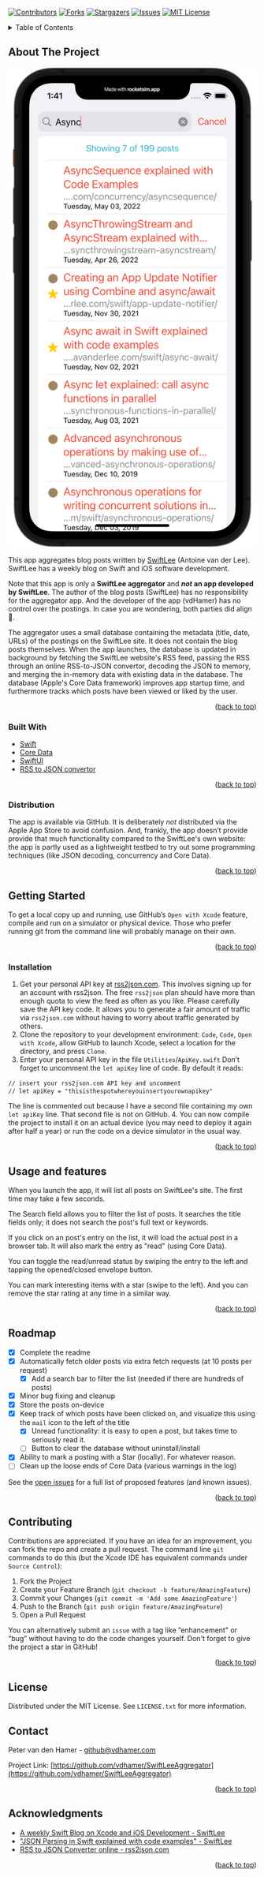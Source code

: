 <div id="top"></div>

[![Contributors][contributors-shield]][contributors-url]
[![Forks][forks-shield]][forks-url]
[![Stargazers][stars-shield]][stars-url]
[![Issues][issues-shield]][issues-url]
[![MIT License][license-shield]][license-url]

<!-- TABLE OF CONTENTS -->
<details>
  <summary>Table of Contents</summary>
  <ol>
    <li>
      <a href="#about-the-project">About The Project</a>
      <ul>
        <li><a href="#built-with">Built With</a></li>
        <li><a href="#distribution">Distribution</a></li>
      </ul>
    </li>
    <li>
      <a href="#getting-started">Getting Started</a>
      <ul>
        <li><a href="#installation">Installation</a></li>
      </ul>
    </li>
    <li><a href="#usage">Usage and Features</a></li>
    <li><a href="#roadmap">Roadmap</a></li>
    <li><a href="#contributing">Contributing</a></li>
    <li><a href="#license">License</a></li>
    <li><a href="#contact">Contact</a></li>
    <li><a href="#acknowledgments">Acknowledgments</a></li>
  </ol>
</details>

## About The Project
[![Product Name Screen Shot][product-screenshot]](https://github.com/vdhamer/SwiftLeeAggregator)

This app aggregates blog posts written by [SwiftLee](https://www.avanderlee.com) (Antoine van der Lee). SwiftLee has a weekly blog on Swift and iOS software development. 

Note that this app is only a **SwiftLee aggregator** and ***not* an app developed by SwiftLee**. The author of the blog posts (SwiftLee) has no responsibility for the aggregator app. And the developer of the app (vdHamer) has no control over the postings. In case you are wondering, both parties did align :slightly_smiling_face:. 

The aggregator uses a small database containing the metadata (title, date, URLs) of the postings on the SwiftLee site. It does not contain the blog posts themselves. When the app launches, the database is updated in background by fetching the SwiftLee website's RSS feed, passing the RSS through an online RSS-to-JSON convertor, decoding the JSON to memory, and merging the in-memory data with existing data in the database. The database (Apple's Core Data framework) improves app startup time, and furthermore tracks which posts have been viewed or liked by the user.

<p align="right">(<a href="#top">back to top</a>)</p>

### Built With
* [Swift](https://www.swift.org)
* [Core Data](https://developer.apple.com/documentation/coredata)
* [SwiftUI](https://developer.apple.com/xcode/swiftui/)
* [RSS to JSON convertor](https://rss2json.com/)

<p align="right">(<a href="#top">back to top</a>)</p>

### Distribution
The app is available via GitHub.
It is deliberately *not* distributed via the Apple App Store to avoid confusion.
And, frankly, the app doesn’t provide provide that much functionality compared to the
SwiftLee's own website: the app is partly used as a lightweight testbed to try out some 
programming techniques (like JSON decoding, concurrency and Core Data).

<p align="right">(<a href="#top">back to top</a>)</p>

## Getting Started
To get a local copy up and running, use GitHub’s `Open with Xcode` feature, 
compile and run on a simulator or physical device. 
Those who prefer running git from the command line will probably manage on their own.

<p align="right">(<a href="#top">back to top</a>)</p>

### Installation
1. Get your personal API key at [rss2json.com](https://rss2json.com/docs). This involves signing up for an account with rss2json. The free `rss2json` plan should have more than enough quota to view the feed as often as you like. Please carefully save the API key code.
It allows you to generate a fair amount of traffic via `rss2json.com` without having to worry about traffic generated by others.
2. Clone the repository to your development environment: `Code`,  `Code`,  `Open with Xcode`, allow GitHub to launch Xcode, select a location for the directory, and press `Clone`.
3. Enter your personal API key in the file `Utilities`/`ApiKey.swift`
Don’t forget to uncomment the `let apiKey` line of code. By default it reads:
```
// insert your rss2json.com API key and uncomment
// let apiKey = "thisisthespotwhereyouinsertyourownapikey" 
```
The line is commented out because I have a second file containing my own `let apiKey` line. That second file is not on GitHub.
4. You can now compile the project to install it on an actual device (you may need to deploy it again after half a year) or run the code on a device simulator in the usual way.

<p align="right">(<a href="#top">back to top</a>)</p>

## Usage and features
When you launch the app, it will list all posts on SwiftLee's site. The first time may take a few seconds.

The Search field allows you to filter the list of posts. It searches the title fields only; it does not search the post's full text or keywords.

If you click on an post's entry on the list, it will load the actual post in a browser tab. It will also mark the entry as "read" (using Core Data).

You can toggle the read/unread status by swiping the entry to the left and tapping the opened/closed envelope button.

You can mark interesting items with a star (swipe to the left). And you can remove the star rating at any time in a similar way.

<p align="right">(<a href="#top">back to top</a>)</p>

## Roadmap
- [x] Complete the readme
- [x] Automatically fetch older posts via extra fetch requests (at 10 posts per request)
	- [x] Add a search bar to filter the list (needed if there are hundreds of posts)
- [x] Minor bug fixing and cleanup
- [x] Store the posts on-device
- [x] Keep track of which posts have been clicked on, and visualize this using the `mail` icon to the left of the title
    - [x] Unread functionality: it is easy to open a post, but takes time to seriously read it.
    - [ ] Button to clear the database without uninstall/install
- [x] Ability to mark a posting with a Star (locally). For whatever reason.
- [ ] Clean up the loose ends of Core Data (various warnings in the log)

See the [open issues](https://github.com/vdhamer/SwiftLeeAggregator/issues) for a full list of proposed features (and known issues).

<p align="right">(<a href="#top">back to top</a>)</p>

## Contributing
Contributions are appreciated. If you have an idea for an improvement, you can fork the repo and create a pull request.  The command line `git` commands to do this (but the Xcode IDE has equivalent commands under `Source Control`):

1. Fork the Project
2. Create your Feature Branch (`git checkout -b feature/AmazingFeature`)
3. Commit your Changes (`git commit -m 'Add some AmazingFeature'`)
4. Push to the Branch (`git push origin feature/AmazingFeature`)
5. Open a Pull Request

You can alternatively submit an `issue` with a tag like ”enhancement" or “bug”
without having to do the code changes yourself.
Don't forget to give the project a star in GitHub!

<p align="right">(<a href="#top">back to top</a>)</p>

## License
Distributed under the MIT License. See `LICENSE.txt` for more information.

## Contact
Peter van den Hamer - github@vdhamer.com

Project Link: [https://github.com/vdhamer/SwiftLeeAggregator](https://github.com/vdhamer/SwiftLeeAggregator)

<p align="right">(<a href="#top">back to top</a>)</p>

## Acknowledgments

* [A weekly Swift Blog on Xcode and iOS Development - SwiftLee](https://www.avanderlee.com)
* ["JSON Parsing in Swift explained with code examples" - SwiftLee](https://www.avanderlee.com/swift/json-parsing-decoding/)
* [RSS to JSON Converter online - rss2json.com](https://rss2json.com/#rss_url=https%3A%2F%2Fwww.avanderlee.com%2Ffeed)

<p align="right">(<a href="#top">back to top</a>)</p>

<!-- MARKDOWN LINKS & IMAGES -->
<!-- https://www.markdownguide.org/basic-syntax/#reference-style-links -->
[contributors-shield]: https://img.shields.io/github/contributors/vdhamer/SwiftLeeAggregator.svg?style=for-the-badge
[contributors-url]: https://github.com/vdhamer/SwiftLeeAggregator/graphs/contributors
[forks-shield]: https://img.shields.io/github/forks/vdhamer/SwiftLeeAggregator.svg?style=for-the-badge
[forks-url]: https://github.com/vdhamer/SwiftLeeAggregator/network/members
[stars-shield]: https://img.shields.io/github/stars/vdhamer/SwiftLeeAggregator.svg?style=for-the-badge
[stars-url]: https://github.com/vdhamer/SwiftLeeAggregator/stargazers
[issues-shield]: https://img.shields.io/github/issues/vdhamer/SwiftLeeAggregator.svg?style=for-the-badge
[issues-url]: https://github.com/vdhamer/SwiftLeeAggregator/issues
[license-shield]: https://img.shields.io/github/license/vdhamer/SwiftLeeAggregator.svg?style=for-the-badge
[license-url]: https://github.com/vdhamer/SwiftLeeAggregator/blob/main/.github/LICENSE.txt
[product-screenshot]: images/screenshot.png

